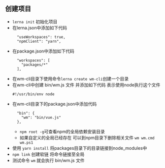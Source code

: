 ## 创建项目
  - `lerna init` 初始化项目
  - 在lerna.json中添加如下代码
    ```
      "useWorkspaces": true,
      "npmClient": "yarn",
    ```
  - 在package.json中添加如下代码
    ```
      "workspaces": [
        "packages/*"
      ],
    ```
  - 在wm-cli目录下使用命令`lerna create wm-cli`创建一个目录
  - 在wm-cli中创建 bin/wm.js 文件 并添加如下代码 表示使用node执行这个文件
    ```
    #!/usr/bin/env node
    ```
  - 在wm-cli目录下的package.json中添加代码
    ```
      "bin": {
        "wm": "bin/vue.js"
      },
    ```
    - `npm root -g`可查看npm的全局依赖安装目录
    - 如果自定义的全局已经存在 可以到npm目录下删除相关文件 `wm wm.cmd wm.ps1`
  - 使用 `yarn install` 将packages目录下的目录链接到node_modules中
  - `npm link` 创建软链 将命令链接至全局
  - 测试命令 `wm` 就会执行 bin/wm.js 文件
